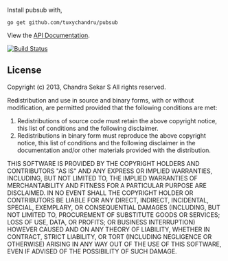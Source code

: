 Install pubsub with,

    go get github.com/tuxychandru/pubsub

View the [API Documentation](http://gopkgdoc.appspot.com/pkg/github.com/tuxychandru/pubsub).

[![Build Status](http://goci.me/project/image/github.com/tuxychandru/pubsub)](http://goci.me/project/github.com/tuxychandru/pusub)

## License

Copyright (c) 2013, Chandra Sekar S
All rights reserved.

Redistribution and use in source and binary forms, with or without
modification, are permitted provided that the following conditions are met:

1. Redistributions of source code must retain the above copyright notice, this
   list of conditions and the following disclaimer.
2. Redistributions in binary form must reproduce the above copyright notice,
   this list of conditions and the following disclaimer in the documentation
   and/or other materials provided with the distribution.

THIS SOFTWARE IS PROVIDED BY THE COPYRIGHT HOLDERS AND CONTRIBUTORS "AS IS" AND
ANY EXPRESS OR IMPLIED WARRANTIES, INCLUDING, BUT NOT LIMITED TO, THE IMPLIED
WARRANTIES OF MERCHANTABILITY AND FITNESS FOR A PARTICULAR PURPOSE ARE
DISCLAIMED. IN NO EVENT SHALL THE COPYRIGHT HOLDER OR CONTRIBUTORS BE LIABLE FOR
ANY DIRECT, INDIRECT, INCIDENTAL, SPECIAL, EXEMPLARY, OR CONSEQUENTIAL DAMAGES
(INCLUDING, BUT NOT LIMITED TO, PROCUREMENT OF SUBSTITUTE GOODS OR SERVICES;
LOSS OF USE, DATA, OR PROFITS; OR BUSINESS INTERRUPTION) HOWEVER CAUSED AND
ON ANY THEORY OF LIABILITY, WHETHER IN CONTRACT, STRICT LIABILITY, OR TORT
(INCLUDING NEGLIGENCE OR OTHERWISE) ARISING IN ANY WAY OUT OF THE USE OF THIS
SOFTWARE, EVEN IF ADVISED OF THE POSSIBILITY OF SUCH DAMAGE.
